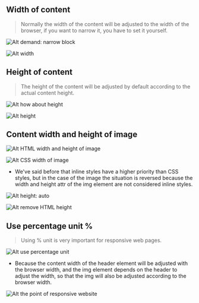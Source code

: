 ## **Width of content**

> Normally the width of the content will be adjusted to the width of the browser, if you want to narrow it, you have to set it yourself.

![Alt demand: narrow block](pic/01.jpg)

![Alt width](pic/02.jpg)

## **Height of content**

> The height of the content will be adjusted by default according to the actual content height.

![Alt how about height](pic/03.jpg)

![Alt height](pic/04.jpg)

## **Content width and height of image**

![Alt HTML width and height of image](pic/05.jpg)

![Alt CSS width of image](pic/06.jpg)

- We've said before that inline styles have a higher priority than CSS styles, but in the case of the image the situation is reversed because the width and height attr of the img element are not considered inline styles.

![Alt height: auto](pic/07.jpg)

![Alt remove HTML height](pic/08.jpg)

## **Use percentage unit %**

> Using % unit is very important for responsive web pages.

![Alt use percentage unit](pic/09.jpg)

- Because the content width of the header element will be adjusted with the browser width, and the img element depends on the header to adjust the width, so that the img will also be adjusted according to the browser width.

![Alt the point of responsive website](pic/10.jpg)
